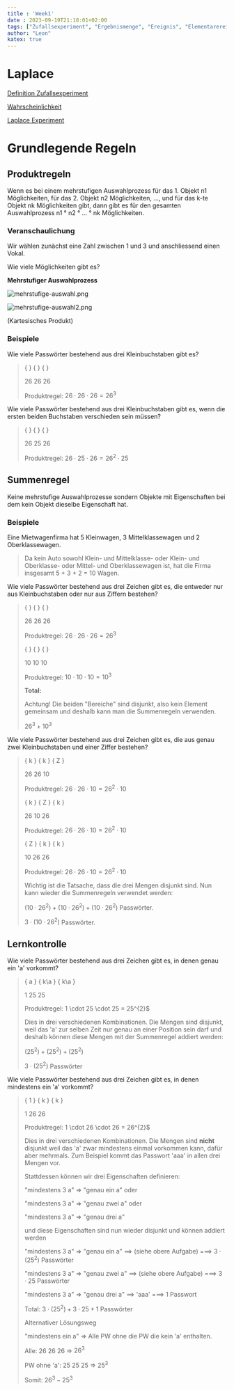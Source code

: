 ```yaml
---
title : 'Week1'
date : 2023-09-19T21:18:01+02:00
tags: ["Zufallsexperiment", "Ergebnismenge", "Ereignis", "Elementarereignis"]
author: "Leon"
katex: true
---
```


# Laplace

[Definition Zufallsexperiment](/dist/general/zufallsexperiment)

[Wahrscheinlichkeit](/dist/general/wahrscheinlichkeit)

[Laplace Experiment](/dist/general/laplace-experiment)



# Grundlegende Regeln

## Produktregeln

Wenn es bei einem mehrstufigen Auswahlprozess für das 1. Objekt n1 Möglichkeiten, 
für das 2. Objekt n2 Möglichkeiten, ..., und für das k-te Objekt nk Möglichkeiten
gibt, dann gibt es für den gesamten Auswahlprozess n1 ° n2 ° ... ° nk Möglichkeiten.

### Veranschaulichung

Wir wählen zunächst eine Zahl zwischen 1 und 3 und anschliessend einen Vokal.

Wie viele Möglichkeiten gibt es?

**Mehrstufiger Auswahlprozess**

![mehrstufige-auswahl.png](/dist/mehrstufige-auswahl.png)

![mehrstufige-auswahl2.png](/dist/mehrstufige-auswahl2.png)

(Kartesisches Produkt)

### Beispiele

Wie viele Passwörter bestehend aus drei Kleinbuchstaben gibt es?

> {  }   {  }   {  }
> 
> 26    26    26
> 
> Produktregel: $26 \cdot 26 \cdot 26 = 26^{3}$

Wie viele Passwörter bestehend aus drei Kleinbuchstaben gibt es, 
wenn die ersten beiden Buchstaben verschieden sein müssen?

> {  }   {  }   {  }
>
> 26    25    26
>
> Produktregel: $26 \cdot 25 \cdot 26 = 26^{2} \cdot 25$

## Summenregel

Keine mehrstufige Auswahlprozesse sondern Objekte mit Eigenschaften bei dem kein Objekt dieselbe Eigenschaft hat.

### Beispiele

Eine Mietwagenfirma hat 5 Kleinwagen, 3 Mittelklassewagen und 2 Oberklassewagen.

> Da kein Auto sowohl Klein- und Mittelklasse- oder 
> Klein- und Oberklasse- oder 
> Mittel- und Oberklassewagen ist, 
> hat die Firma insgesamt 5 + 3 + 2 = 10 Wagen.

Wie viele Passwörter bestehend aus drei Zeichen gibt es,
die entweder nur aus Kleinbuchstaben oder nur aus Ziffern bestehen?

> {  }   {  }   {  }
>
> 26 26 26
> 
> Produktregel: $26 \cdot 26 \cdot 26 = 26^{3}$
> 
> {  }   {  }   {  }
>
> 10 10 10
> 
> Produktregel: $10 \cdot 10 \cdot 10 = 10^{3}$
> 
> **Total:**
> 
> Achtung! Die beiden "Bereiche" sind disjunkt, also kein Element gemeinsam und deshalb kann man die Summenregeln verwenden.
> 
> $26^{3} + 10^{3}$

Wie viele Passwörter bestehend aus drei Zeichen gibt es,
die aus genau zwei Kleinbuchstaben und einer Ziffer bestehen?

> { k }   { k }   { Z }
>
> 26 26 10
>
> Produktregel: $26 \cdot 26 \cdot 10 = 26^{2} \cdot 10$
> 
> { k }   { Z }   { k }
>
> 26 10 26
>
> Produktregel: $26 \cdot 26 \cdot 10 = 26^{2} \cdot 10$
> 
> { Z }   { k }   { k }
>
> 10 26 26
>
> Produktregel: $26 \cdot 26 \cdot 10 = 26^{2} \cdot 10$
> 
> Wichtig ist die Tatsache, dass die drei Mengen disjunkt sind. Nun kann wieder die Summenregeln verwendet werden:
> 
> $(10 \cdot 26^{2}) + (10 \cdot 26^{2}) + (10 \cdot 26^{2})$ Passwörter.
> 
> $3 \cdot (10 \cdot 26^{2})$ Passwörter.


## Lernkontrolle

Wie viele Passwörter bestehend aus drei Zeichen gibt es,
in denen genau ein 'a' vorkommt?

> { a }   { k\a }   { k\a }
>
> 1 25 25
>
> Produktregel: 1 \cdot 25 \cdot 25 = 25^{2}$
>
> Dies in drei verschiedenen Kombinationen. 
> Die Mengen sind disjunkt, weil das 'a' zur selben Zeit nur genau an einer Position sein darf und
> deshalb können diese Mengen mit der Summenregel addiert werden:
>
> $(25^{2}) + (25^{2}) + (25^{2})$
>
> $3 \cdot (25^{2})$ Passwörter

Wie viele Passwörter bestehend aus drei Zeichen gibt es,
in denen mindestens ein 'a' vorkommt?

> { 1 }   { k }   { k }
>
> 1 26 26
> 
> Produktregel: 1 \cdot 26 \cdot 26 = 26^{2}$
>
> Dies in drei verschiedenen Kombinationen. Die Mengen sind **nicht** disjunkt
> weil das 'a' zwar mindestens einmal vorkommen kann, dafür aber mehrmals.
> Zum Beispiel kommt das Passwort 'aaa' in allen drei Mengen vor.
> 
> Stattdessen können wir drei Eigenschaften definieren:
> 
> "mindestens 3 a" => "genau ein a" oder
> 
> "mindestens 3 a" => "genau zwei a" oder
> 
> "mindestens 3 a" => "genau drei a"
> 
> und diese Eigenschaften sind nun wieder disjunkt und können addiert werden
>
> "mindestens 3 a" => "genau ein a" ==> (siehe obere Aufgabe) ===> $3 \cdot (25^{2})$ Passwörter
>
> "mindestens 3 a" => "genau zwei a" ==> (siehe obere Aufgabe) ===> $3 \cdot 25$ Passwörter
>
> "mindestens 3 a" => "genau drei a" ==> 'aaa' ===> $1$ Passwort
> 
> Total: $3 \cdot (25^{2}) + 3 \cdot 25 + 1$ Passwörter
> 
> Alternativer Lösungsweg
> 
> "mindestens ein a" => Alle PW ohne die PW die kein 'a' enthalten.
> 
> Alle: 26 26 26 => $26^{3}$
> 
> PW ohne 'a': 25 25 25 => $25^{3}$
> 
> Somit: $26^{3} - 25^{3}$

